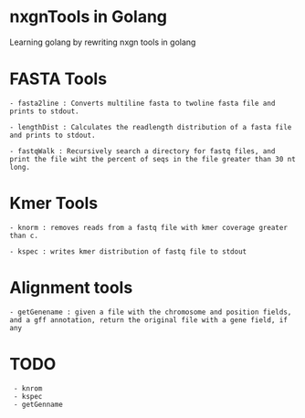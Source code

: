 # nxgnTools in Golang
Learning golang by rewriting nxgn tools in golang

# FASTA Tools 
	- fasta2line : Converts multiline fasta to twoline fasta file and prints to stdout.

	- lengthDist : Calculates the readlength distribution of a fasta file and prints to stdout.

	- fastqWalk : Recursively search a directory for fastq files, and print the file wiht the percent of seqs in the file greater than 30 nt long. 

# Kmer Tools

	- knorm : removes reads from a fastq file with kmer coverage greater than c.

	- kspec : writes kmer distribution of fastq file to stdout


# Alignment tools 

	- getGenename : given a file with the chromosome and position fields, and a gff annotation, return the original file with a gene field, if any

# TODO

	 - knrom
	 - kspec
	 - getGenname
